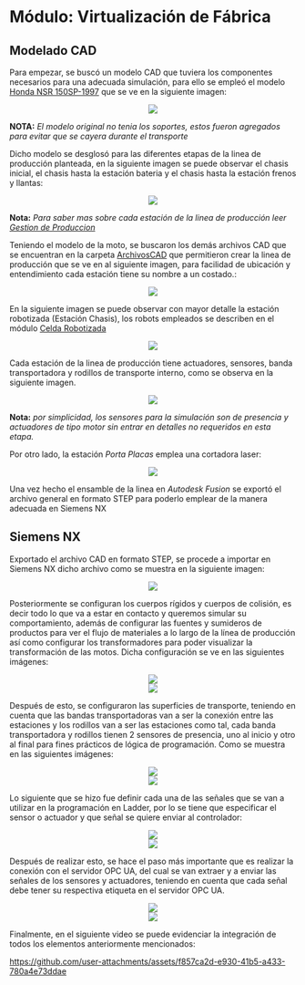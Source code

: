 # Módulo: Virtualización de Fábrica

## Modelado CAD 

Para empezar, se buscó un modelo CAD que tuviera los componentes necesarios para una adecuada simulación, para ello se empleó el modelo [Honda NSR 150SP-1997](https://grabcad.com/library/honda-nsr-150sp-1997-1) que se ve en la siguiente imagen:

<div align='center'>
  <img src='https://github.com/natc27/Blue-energy-landing/blob/main/Multimedia/Moto_CAD.png'>
</div>

**NOTA:** _El modelo original no tenia los soportes, estos fueron agregados para evitar que se cayera durante el transporte_

Dicho modelo se desglosó para las diferentes etapas de la linea de producción planteada, en la siguiente imagen se puede observar el chasis inicial, el chasis hasta la estación bateria y el chasis hasta la estación frenos y llantas:

<div align='center'>
  <img src='https://github.com/natc27/Blue-energy-landing/blob/main/Multimedia/Moto_Partes_CAD.png'>
</div>

**Nota:** _Para saber mas sobre cada estación de la linea de producción leer [Gestion de Produccion](https://github.com/antorresca/Blue-Energy-Bikes/tree/main/Gestion_Produccion)_

Teniendo el modelo de la moto, se buscaron los demás archivos CAD que se encuentran en la carpeta [ArchivosCAD](ArchivosCAD) que permitieron crear la linea de producción que se ve en al siguiente imagen, para facilidad de ubicación y entendimiento cada estación tiene su nombre a un costado.:

<div align='center'>
  <img src='https://github.com/natc27/Blue-energy-landing/blob/main/Multimedia/ModeloCAD_Fusion.png'>
</div>

En la siguiente imagen se puede observar con mayor detalle la estación robotizada (Estación Chasis), los robots empleados se describen en el módulo [Celda Robotizada](https://github.com/antorresca/Blue-Energy-Bikes/tree/main/Celdas_Robotizada)

<div align='center'>
  <img src='https://github.com/natc27/Blue-energy-landing/blob/main/Multimedia/ModeloCAD_Fusion_Detalle.png'>
</div>

Cada estación de la linea de producción tiene actuadores, sensores, banda transportadora y rodillos de transporte interno, como se observa en la siguiente imagen.

<div align='center'>
  <img src='https://github.com/natc27/Blue-energy-landing/blob/main/Multimedia/ModeloCAD_SyA.png'>
</div>

**Nota:** _por simplicidad, los sensores para la simulación son de presencia y actuadores de tipo motor sin entrar en detalles no requeridos en esta etapa._

Por otro lado, la estación _Porta Placas_ emplea una cortadora laser:

<div align='center'>
  <img src='https://github.com/natc27/Blue-energy-landing/blob/main/Multimedia/Corte_Laser_CAD.png'>
</div>

Una vez hecho el ensamble de la linea en _Autodesk Fusion_ se exportó el archivo general en formato STEP para poderlo emplear de la manera adecuada en Siemens NX

## Siemens NX

Exportado el archivo CAD en formato STEP, se procede a importar en Siemens NX dicho archivo como se muestra en la siguiente imagen:

<div align='center'>
  <img src='https://github.com/natc27/Blue-energy-landing/blob/main/Multimedia/Linea_Produccion_NX.jpg'>
</div>

Posteriormente se configuran los cuerpos rígidos y cuerpos de colisión, es decir todo lo que va a estar en contacto y queremos simular su comportamiento, además de configurar las fuentes y sumideros de productos para ver el flujo de materiales a lo largo de la línea de producción así como configurar los transformadores para poder visualizar la transformación de las motos. Dicha configuración se ve en las siguientes imágenes:


<div align='center'>
  <img src='https://github.com/natc27/Blue-energy-landing/blob/main/Multimedia/Cuerpos_Colision1.jpg'>
</div>
<div align='center'>
  <img src='https://github.com/natc27/Blue-energy-landing/blob/main/Multimedia/Cuerpos_Colision2.jpg'>
</div>

Después de esto, se configuraron las superficies de transporte, teniendo en cuenta que las bandas transportadoras van a ser la conexión entre las estaciones y los rodillos van a ser las estaciones como tal, cada banda transportadora y rodillos tienen 2 sensores de presencia, uno al inicio y otro al final para fines prácticos de lógica de programación. Como se muestra en las siguientes imágenes:

<div align='center'>
  <img src='https://github.com/natc27/Blue-energy-landing/blob/main/Multimedia/Superficies_Transporte.jpg'>
</div>
<div align='center'>
  <img src='https://github.com/natc27/Blue-energy-landing/blob/main/Multimedia/Sensores.jpg'>
</div>

Lo siguiente que se hizo fue definir cada una de las señales que se van a utilizar en la programación en Ladder, por lo se tiene que especificar el sensor o actuador y que señal se quiere enviar al controlador:

<div align='center'>
  <img src='https://github.com/natc27/Blue-energy-landing/blob/main/Multimedia/Adaptador_Senal1.jpg'>
</div>
<div align='center'>
  <img src='https://github.com/natc27/Blue-energy-landing/blob/main/Multimedia/Adaptador_Senal2.jpg'>
</div>

Después de realizar esto, se hace el paso más importante que es realizar la conexión con el servidor OPC UA, del cual se van extraer y a enviar las señales de los sensores y actuadores, teniendo en cuenta que cada señal debe tener su respectiva etiqueta en el servidor OPC UA.

<div align='center'>
  <img src='https://github.com/natc27/Blue-energy-landing/blob/main/Multimedia/Conexion_Senal1.jpg'>
</div>
<div align='center'>
  <img src='https://github.com/natc27/Blue-energy-landing/blob/main/Multimedia/Conexion_Senal2.jpg'>
</div>

Finalmente, en el siguiente video se puede evidenciar la integración de todos los elementos anteriormente mencionados:



https://github.com/user-attachments/assets/f857ca2d-e930-41b5-a433-780a4e73ddae

